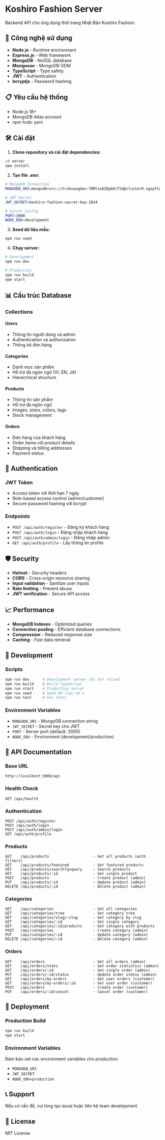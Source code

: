 # Koshiro Fashion Server

Backend API cho ứng dụng thời trang Nhật Bản Koshiro Fashion.

## 🚀 Công nghệ sử dụng

- **Node.js** - Runtime environment
- **Express.js** - Web framework
- **MongoDB** - NoSQL database
- **Mongoose** - MongoDB ODM
- **TypeScript** - Type safety
- **JWT** - Authentication
- **bcryptjs** - Password hashing

## 📋 Yêu cầu hệ thống

- Node.js 18+
- MongoDB Atlas account
- npm hoặc yarn

## 🛠️ Cài đặt

1. **Clone repository và cài đặt dependencies:**
```bash
cd server
npm install
```

2. **Tạo file .env:**
```bash
# MongoDB Connection
MONGODB_URI=mongodb+srv://trahoangdev:7RMlso6ZQp6OcTtQ@cluster0.zgzpftw.mongodb.net/koshiro-fashion

# JWT Secret
JWT_SECRET=koshiro-fashion-secret-key-2024

# Server Config
PORT=3000
NODE_ENV=development
```

3. **Seed dữ liệu mẫu:**
```bash
npm run seed
```

4. **Chạy server:**
```bash
# Development
npm run dev

# Production
npm run build
npm start
```

## 📊 Cấu trúc Database

### Collections

#### Users
- Thông tin người dùng và admin
- Authentication và authorization
- Thống kê đơn hàng

#### Categories
- Danh mục sản phẩm
- Hỗ trợ đa ngôn ngữ (VI, EN, JA)
- Hierarchical structure

#### Products
- Thông tin sản phẩm
- Hỗ trợ đa ngôn ngữ
- Images, sizes, colors, tags
- Stock management

#### Orders
- Đơn hàng của khách hàng
- Order items với product details
- Shipping và billing addresses
- Payment status

## 🔐 Authentication

### JWT Token
- Access token với thời hạn 7 ngày
- Role-based access control (admin/customer)
- Secure password hashing với bcrypt

### Endpoints
- `POST /api/auth/register` - Đăng ký khách hàng
- `POST /api/auth/login` - Đăng nhập khách hàng
- `POST /api/auth/admin/login` - Đăng nhập admin
- `GET /api/auth/profile` - Lấy thông tin profile

## 🛡️ Security

- **Helmet** - Security headers
- **CORS** - Cross-origin resource sharing
- **Input validation** - Sanitize user inputs
- **Rate limiting** - Prevent abuse
- **JWT verification** - Secure API access

## 📈 Performance

- **MongoDB Indexes** - Optimized queries
- **Connection pooling** - Efficient database connections
- **Compression** - Reduced response size
- **Caching** - Fast data retrieval

## 🔧 Development

### Scripts
```bash
npm run dev      # Development server với hot reload
npm run build    # Build TypeScript
npm run start    # Production server
npm run seed     # Seed dữ liệu mẫu
npm run test     # Run tests
```

### Environment Variables
- `MONGODB_URI` - MongoDB connection string
- `JWT_SECRET` - Secret key cho JWT
- `PORT` - Server port (default: 3000)
- `NODE_ENV` - Environment (development/production)

## 📝 API Documentation

### Base URL
```
http://localhost:3000/api
```

### Health Check
```
GET /api/health
```

### Authentication
```
POST /api/auth/register
POST /api/auth/login
POST /api/auth/admin/login
GET /api/auth/profile
```

### Products
```
GET    /api/products                    - Get all products (with filters)
GET    /api/products/featured           - Get featured products
GET    /api/products/search?q=query     - Search products
GET    /api/products/:id                - Get single product
POST   /api/products                    - Create product (admin)
PUT    /api/products/:id                - Update product (admin)
DELETE /api/products/:id                - Delete product (admin)
```

### Categories
```
GET    /api/categories                  - Get all categories
GET    /api/categories/tree             - Get category tree
GET    /api/categories/slug/:slug       - Get category by slug
GET    /api/categories/:id              - Get single category
GET    /api/categories/:id/products     - Get category with products
POST   /api/categories                  - Create category (admin)
PUT    /api/categories/:id              - Update category (admin)
DELETE /api/categories/:id              - Delete category (admin)
```

### Orders
```
GET    /api/orders                      - Get all orders (admin)
GET    /api/orders/stats                - Get order statistics (admin)
GET    /api/orders/:id                  - Get single order (admin)
PUT    /api/orders/:id/status           - Update order status (admin)
GET    /api/orders/my-orders            - Get user orders (customer)
GET    /api/orders/my-orders/:id        - Get user order (customer)
POST   /api/orders                      - Create order (customer)
PUT    /api/orders/:id/cancel           - Cancel order (customer)
```

## 🚀 Deployment

### Production Build
```bash
npm run build
npm start
```

### Environment Variables
Đảm bảo set các environment variables cho production:
- `MONGODB_URI`
- `JWT_SECRET`
- `NODE_ENV=production`

## 📞 Support

Nếu có vấn đề, vui lòng tạo issue hoặc liên hệ team development.

## 📄 License

MIT License 
